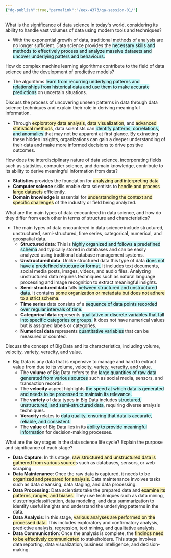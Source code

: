 ```yaml
---
{"dg-publish":true,"permalink":"/eex-4373/qa-session-01/"}
---
```



What is the significance of data science in today's world, considering its ability to handle vast volumes of data using modern tools and techniques?

- With the exponential growth of data, traditional methods of analysis are no longer sufficient. Data science provides the <mark style="background: #ABF7F7A6;">necessary skills and methods to effectively process and analyze massive datasets and uncover underlying patters and behaviours.</mark>

How do complex machine learning algorithms contribute to the field of data science and the development of predictive models?

- The algorithms <mark style="background: #ABF7F7A6;">learn from recurring underlying patterns and relationships from historical data and use them to make accurate predictions</mark> on uncertain situations.

Discuss the process of uncovering unseen patterns in data through data science techniques and explain their role in deriving meaningful information.

- Through <mark style="background: #FFF3A3A6;">exploratory data analysis</mark>, <mark style="background: #FFF3A3A6;">data visualization</mark>, and <mark style="background: #FFF3A3A6;">advanced statistical methods</mark>, data scientists can <mark style="background: #ABF7F7A6;">identify patterns, correlations, and anomalies </mark>that may not be apparent at first glance. By extracting these hidden insights, organizations can gain a deeper understanding of their data and make more informed decisions to drive positive outcomes.

How does the interdisciplinary nature of data science, incorporating fields such as statistics, computer science, and domain knowledge, contribute to its ability to derive meaningful information from data?

- **Statistics** provides the foundation for <mark style="background: #FFF3A3A6;">analyzing and interpreting data</mark>
- **Computer science** skills enable data scientists to <mark style="background: #FFF3A3A6;">handle and process large datasets</mark> efficiently. 
- **Domain knowledge** is essential for <mark style="background: #FFF3A3A6;">understanding the context and specific challenges</mark> of the industry or field being analyzed.

What are the main types of data encountered in data science, and how do they differ from each other in terms of structure and characteristics?

- The main types of data encountered in data science include structured, unstructured, semi-structured, time series, categorical, numerical, and geospatial data.
	- **Structured data**: This is <mark style="background: #ABF7F7A6;">highly organized and follows a predefined schema</mark> and typically stored in databases and can be easily analyzed using traditional database management systems.
	- **Unstructured data**: Unlike structured data this type of data <mark style="background: #ABF7F7A6;">does not have a predefined structure or format.</mark> It includes text documents, social media posts, images, videos, and audio files. Analyzing unstructured data requires techniques such as natural language processing and image recognition to extract meaningful insights.
	- **Semi-structured data** falls <mark style="background: #ABF7F7A6;">between structured and unstructured data</mark>. It contains <mark style="background: #FFF3A3A6;">some organization or metadata but does not adhere to a strict schema.</mark> 
	- **Time series** data consists of a <mark style="background: #ABF7F7A6;">sequence of data points recorded over regular intervals of time. </mark>
	- **Categorical data** represents <mark style="background: #ABF7F7A6;">qualitative or discrete variables that fall into specific categories or groups.</mark> It does not have numerical values but is assigned labels or categories. 
	- **Numerical data** represents <mark style="background: #ABF7F7A6;">quantitative variables</mark> that can be measured or counted.

Discuss the concept of Big Data and its characteristics, including volume, velocity, variety, veracity, and value. 

- Big Data is any data that is expensive to manage and hard to extract value from due to its volume, velocity, variety, veracity, and value.
	- The **volume** of Big Data refers to the <mark style="background: #ABF7F7A6;">large quantities of raw data generated from various sources</mark> such as social media, sensors, and transaction records.
	- The **velocity** aspect highlights <mark style="background: #ABF7F7A6;">the speed at which data is generated and needs to be processed to maintain its relevance.</mark> 
	- The **variety** of data types in Big Data includes <mark style="background: #ABF7F7A6;">structured, unstructured, and semi-structured data</mark>, requiring diverse analysis techniques. 
	- **Veracity** relates to <mark style="background: #ABF7F7A6;">data quality, ensuring that data is accurate, reliable, and consistent. </mark>
	- The **value** of Big Data lies in its <mark style="background: #ABF7F7A6;">ability to provide meaningful informatio</mark>n for decision-making processes.

What are the key stages in the data science life cycle? Explain the purpose and significance of each stage?

- **Data Capture**: In this stage, <mark style="background: #FFF3A3A6;">raw structured and unstructured data is gathered from various source</mark>s such as databases, sensors, or web scraping.
- **Data Maintenance**: Once the raw data is captured, it needs to be <mark style="background: #FFF3A3A6;">organized and prepared for analysis.</mark> Data maintenance involves tasks such as data cleansing, data staging, and data processing. 
- **Data Processing**: Data scientists take the prepared data and <mark style="background: #FFF3A3A6;">examine its patterns, ranges, and biases.</mark> They use techniques such as data mining, clustering/classification, data modeling, and data summarization to identify useful insights and understand the underlying patterns in the data.
- **Data Analysis**: In this stage, <mark style="background: #FFF3A3A6;">various analyses are performed on the processed data.</mark> This includes exploratory and confirmatory analysis, predictive analysis, regression, text mining, and qualitative analysis.
- **Data Communication**: Once the analysis is complete, the <mark style="background: #FFF3A3A6;">findings need to be effectively communicated</mark> to stakeholders. This stage involves data reporting, data visualization, business intelligence, and decision-making.
